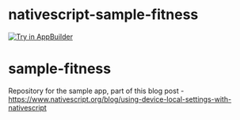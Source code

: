 nativescript-sample-fitness
===============
<a href="https://platform.telerik.com/#appbuilder/clone/https%3A%2F%2Fgithub.com%2FIcenium%2Fnativescript-sample-fitness" target="_blank"><img src="http://docs.telerik.com/platform/samples/images/try-in-appbuilder.png" alt="Try in AppBuilder" title="Try in AppBuilder" /></a>

# sample-fitness
Repository for the sample app, part of this blog post - https://www.nativescript.org/blog/using-device-local-settings-with-nativescript
